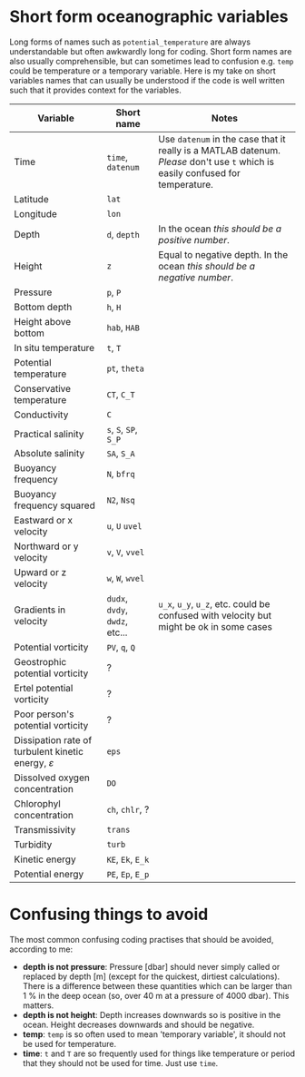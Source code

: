 # Short form oceanographic variables

Long forms of names such as `potential_temperature` are always understandable but often awkwardly long for coding. Short form names are also usually comprehensible, but can sometimes lead to confusion e.g. `temp` could be temperature or a temporary variable. Here is my take on short variables names that can usually be understood if the code is well written such that it provides context for the variables. 


| Variable  | Short name | Notes |
|---|---|---|
| Time     | `time`, `datenum` | Use `datenum` in the case that it really is a MATLAB datenum. _Please_ don't use `t` which is easily confused for temperature.
| Latitude | `lat` |
| Longitude| `lon` |
| Depth | `d`, `depth` | In the ocean _this should be a positive number_.
| Height | `z` | Equal to negative depth. In the ocean _this should be a negative number_.
| Pressure | `p`, `P` |
| Bottom depth | `h`, `H` |
| Height above bottom | `hab`, `HAB` |
| In situ temperature | `t`, `T` | 
| Potential temperature | `pt`, `theta` |
| Conservative temperature | `CT`, `C_T` |
| Conductivity | `C` | 
| Practical salinity | `s`, `S`, `SP`, `S_P` |
| Absolute salinity | `SA`, `S_A` |
| Buoyancy frequency | `N`, `bfrq` |
| Buoyancy frequency squared | `N2`, `Nsq` |
| Eastward or x velocity | `u`, `U` `uvel` |
| Northward or y velocity | `v`, `V`, `vvel` |
| Upward or z velocity | `w`, `W`, `wvel` |
| Gradients in velocity | `dudx`, `dvdy`, `dwdz`, etc... | `u_x`, `u_y`, `u_z`, etc. could be confused with velocity but might be ok in some cases
| Potential vorticity | `PV`, `q`, `Q` | 
| Geostrophic potential vorticity | ? |
| Ertel potential vorticity | ? |
| Poor person's potential vorticity | ? |
| Dissipation rate of turbulent kinetic energy, $\varepsilon$ | `eps` |
| Dissolved oxygen concentration | `DO` |
| Chlorophyl concentration | `ch`, `chlr`, ? |
| Transmissivity | `trans` |
| Turbidity | `turb` |
| Kinetic energy | `KE`, `Ek`, `E_k` |
| Potential energy | `PE`, `Ep`, `E_p` |

# Confusing things to avoid

The most common confusing coding practises that should be avoided, according to me:
* **depth is not pressure**: Pressure [dbar] should never simply called or replaced by depth [m] (except for the quickest, dirtiest calculations). There is a difference between these quantities which can be larger than 1 % in the deep ocean (so, over 40 m at a pressure of 4000 dbar). This matters.
* **depth is not height**: Depth increases downwards so is positive in the ocean. Height decreases downwards and should be negative.
* **temp**: `temp` is so often used to mean 'temporary variable', it should not be used for temperature. 
* **time**: `t` and `T` are so frequently used for things like temperature or period that they should not be used for time. Just use `time`. 
